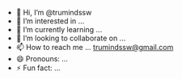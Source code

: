 - 👋 Hi, I’m @trumindssw
- 👀 I’m interested in ...
- 🌱 I’m currently learning ...
- 💞️ I’m looking to collaborate on ...
- 📫 How to reach me ... trumindssw@gmail.com
- 😄 Pronouns: ...
- ⚡ Fun fact: ...

<!---
trumindssw/trumindssw is a ✨ special ✨ repository because its `README.md` (this file) appears on your GitHub profile.
You can click the Preview link to take a look at your changes.
--->
